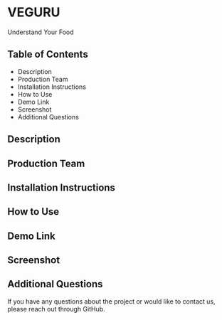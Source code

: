 # VEGURU 
Understand Your Food 

## Table of Contents
* Description
* Production Team
* Installation Instructions
* How to Use
* Demo Link
* Screenshot
* Additional Questions   

## Description 

## Production Team

## Installation Instructions

## How to Use

## Demo Link 

## Screenshot

## Additional Questions
If you have any questions about the project or would like to contact us, please reach out through GitHub.
